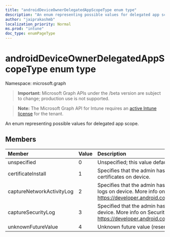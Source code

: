 ```yaml
---
title: "androidDeviceOwnerDelegatedAppScopeType enum type"
description: "An enum representing possible values for delegated app scope."
author: "jaiprakashmb"
localization_priority: Normal
ms.prod: "intune"
doc_type: enumPageType
---
```


# androidDeviceOwnerDelegatedAppScopeType enum type

Namespace: microsoft.graph

> **Important:** Microsoft Graph APIs under the /beta version are subject to change; production use is not supported.

> **Note:** The Microsoft Graph API for Intune requires an [active Intune license](https://go.microsoft.com/fwlink/?linkid=839381) for the tenant.

An enum representing possible values for delegated app scope.

## Members
|Member|Value|Description|
|:---|:---|:---|
|unspecified|0|Unspecified; this value defaults to DELEGATED_SCOPE_UNSPECIFIED.|
|certificateInstall|1|Specifies that the admin has given app permission to install and manage certificates on device.|
|captureNetworkActivityLog|2|Specifies that the admin has given app permission to capture network activity logs on device. More info on Network activity logs: https://developer.android.com/work/dpc/logging |
|captureSecurityLog|3|Specified that the admin has given permission to capture security logs on device. More info on Security logs: https://developer.android.com/work/dpc/security#log_enterprise_device_activity|
|unknownFutureValue|4|Unknown future value (reserved, not used right now)|

